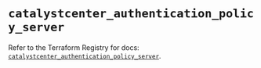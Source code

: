 # `catalystcenter_authentication_policy_server`

Refer to the Terraform Registry for docs: [`catalystcenter_authentication_policy_server`](https://registry.terraform.io/providers/ciscodevnet/catalystcenter/0.4.0/docs/resources/authentication_policy_server).
